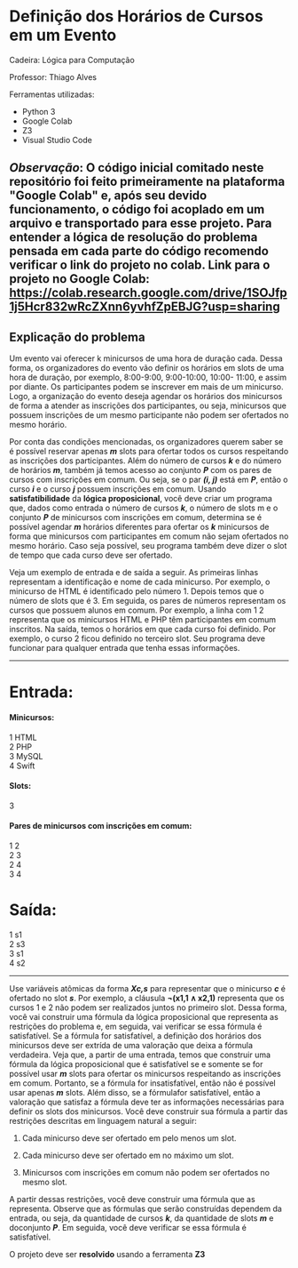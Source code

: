 # **Definição dos Horários de Cursos em um Evento**

Cadeira: Lógica para Computação

Professor: Thiago Alves

Ferramentas utilizadas:
- Python 3
- Google Colab
- Z3
- Visual Studio Code

*Observação*: O código inicial comitado neste repositório foi feito primeiramente na plataforma "Google Colab" e, após seu devido funcionamento, o código foi acoplado em um arquivo e transportado para esse projeto. Para entender a lógica de resolução do problema pensada em cada parte do código recomendo verificar o link do projeto no colab. Link para o projeto no Google Colab: https://colab.research.google.com/drive/1SOJfp1j5Hcr832wRcZXnn6yvhfZpEBJG?usp=sharing
---

## Explicação do problema

Um evento vai oferecer k minicursos de uma hora de duração cada. Dessa forma, os organizadores do
evento vão definir os horários em slots de uma hora de duração, por exemplo, 8:00-9:00, 9:00-10:00, 10:00-
11:00, e assim por diante. Os participantes podem se inscrever em mais de um minicurso. Logo, a organização
do evento deseja agendar os horários dos minicursos de forma a atender as inscrições dos participantes, ou
seja, minicursos que possuem inscrições de um mesmo participante não podem ser ofertados no mesmo
horário.



Por conta das condições mencionadas, os organizadores querem saber se é possível reservar apenas ***m***
slots para ofertar todos os cursos respeitando as inscrições dos participantes. Além do número de cursos ***k***
e do número de horários ***m***, também já temos acesso ao conjunto ***P*** com os pares de cursos com inscrições
em comum. Ou seja, se o par ***(i, j)*** está em ***P***, então o curso ***i*** e o curso ***j*** possuem inscrições em comum.
Usando **satisfatibilidade** da **lógica proposicional**, você deve criar um programa que, dados como entrada
o número de cursos ***k***, o número de slots m e o conjunto ***P*** de minicursos com inscrições em comum,
determina se é possível agendar ***m*** horários diferentes para ofertar os ***k*** minicursos de forma que minicursos
com participantes em comum não sejam ofertados no mesmo horário. Caso seja possível, seu programa
também deve dizer o slot de tempo que cada curso deve ser ofertado.



Veja um exemplo de entrada e de saída a seguir. As primeiras linhas representam a identificação e
nome de cada minicurso. Por exemplo, o minicurso de HTML é identificado pelo número 1. Depois temos
que o número de slots que é 3. Em seguida, os pares de números representam os cursos que possuem alunos
em comum. Por exemplo, a linha com 1 2 representa que os minicursos HTML e PHP têm participantes em
comum inscritos. Na saída, temos o horários em que cada curso foi definido. Por exemplo, o curso 2 ficou
definido no terceiro slot. Seu programa deve funcionar para qualquer entrada que tenha essas informações.



---

# Entrada:

#### Minicursos:

1 HTML <br>
2 PHP <br>
3 MySQL <br>
4 Swift <br>

#### Slots:

3

#### Pares de minicursos com inscrições em comum:

1 2 <br>
2 3 <br>
2 4 <br>
3 4 <br>

# Saída:

1 s1 <br>
2 s3 <br>
3 s1 <br>
4 s2 <br>



---



Use variáveis atômicas da forma ***Xc,s*** para representar que o minicurso ***c*** é ofertado no slot
***s***. Por exemplo, a cláusula **¬(x1,1 ∧ x2,1)** representa que os cursos 1 e 2 não podem ser realizados juntos
no primeiro slot. Dessa forma, você vai construir uma fórmula da lógica proposicional que representa as
restrições do problema e, em seguida, vai verificar se essa fórmula é satisfatível. Se a fórmula for satisfatível,
a definição dos horários dos minicursos deve ser extrída de uma valoração que deixa a fórmula verdadeira.
Veja que, a partir de uma entrada, temos que construir uma fórmula da lógica proposicional que é
satisfatível se e somente se for possível usar ***m*** slots para ofertar os minicursos respeitando as inscrições em
comum. Portanto, se a fórmula for insatisfatível, então não é possível usar apenas ***m*** slots. Além disso,
se a fórmulafor satisfatível, então a valoração que satisfaz a fórmula deve ter as informações necessárias
para definir os slots dos minicursos. Você deve construir sua fórmula a partir das restrições descritas em
linguagem natural a seguir:



1. Cada minicurso deve ser ofertado em pelo menos um slot.

2. Cada minicurso deve ser ofertado em no máximo um slot.

3. Minicursos com inscrições em comum não podem ser ofertados no mesmo slot.
   
   

A partir dessas restrições, você deve construir uma fórmula que as representa. Observe que as fórmulas que serão construídas dependem da entrada, ou seja, da quantidade de cursos ***k***, da quantidade de slots ***m*** e doconjunto ***P***. Em seguida, você deve verificar se essa fórmula é satisfatível.



O projeto deve ser **resolvido** usando a ferramenta **Z3**

